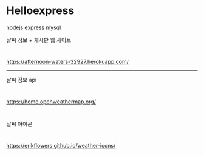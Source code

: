 # Helloexpress

nodejs express mysql

날씨 정보 + 게시판 웹 사이트  
#
https://afternoon-waters-32927.herokuapp.com/  


----------------------------------------------------------
날씨 정보 api   
#
https://home.openweathermap.org/  
#

날씨 아이콘
#
https://erikflowers.github.io/weather-icons/  
#  
